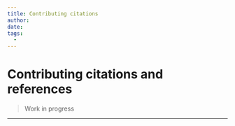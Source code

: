 ```yaml
---
title: Contributing citations
author:
date: 
tags:
  - 
---
```


# Contributing citations and references

> Work in progress

---